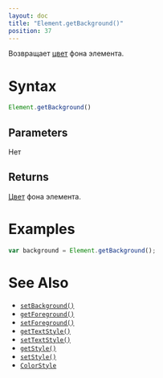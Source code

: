 ```yaml
---
layout: doc
title: "Element.getBackground()"
position: 37
---
```


Возвращает [цвет](/docs/API/Core/Style/ColorStyle/) фона элемента.

# Syntax

```js
Element.getBackground()
```

## Parameters

Нет

## Returns

[Цвет](/docs/API/Core/Style/ColorStyle/) фона элемента.

# Examples

```js
var background = Element.getBackground();
```

# See Also

* [`setBackground()`](../Element.setBackground/)
* [`getForeground()`](../Element.getForeground/)
* [`setForeground()`](../Element.setForeground/)
* [`getTextStyle()`](../Element.getTextStyle/)
* [`setTextStyle()`](../Element.setTextStyle/)
* [`getStyle()`](../Element.getStyle/)
* [`setStyle()`](../Element.setStyle/)
* [`ColorStyle`](/docs/API/Core/Style/ColorStyle/)
